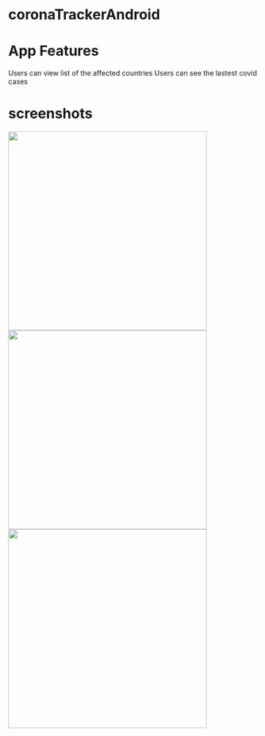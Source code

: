 # coronaTrackerAndroid

# App Features
Users can view list of the affected countries
Users can see the lastest covid cases 

# screenshots


<img src="https://user-images.githubusercontent.com/17925504/89795902-42dad080-db29-11ea-93c6-7082ee61b3ee.png" width="400">

<img src="https://user-images.githubusercontent.com/17925504/89796058-74ec3280-db29-11ea-8072-81d7d94e809d.png" width="400">

<img src="https://user-images.githubusercontent.com/17925504/89796069-77e72300-db29-11ea-8684-0e946fbc2521.png" width="400">










